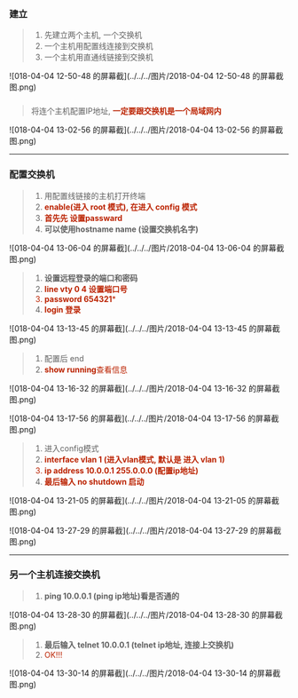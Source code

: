 ### 建立

> 1. 先建立两个主机, 一个交换机
> 2. 一个主机用配置线连接到交换机
> 3. 一个主机用直通线链接到交换机

![018-04-04 12-50-48 的屏幕截](../../../图片/2018-04-04 12-50-48 的屏幕截图.png)

### 

>  将连个主机配置IP地址, <font color=#b20>**一定要跟交换机是一个局域网内**</font>



![018-04-04 13-02-56 的屏幕截](../../../图片/2018-04-04 13-02-56 的屏幕截图.png)

---

### 配置交换机

> 1. 用配置线链接的主机打开终端
> 2. <font color=#b20>**enable(进入 root 模式), 在进入 config 模式**
> 3. **首先先 设置passward**</font>
> 4. **可以使用hostname name (设置交换机名字)**

![018-04-04 13-06-04 的屏幕截](../../../图片/2018-04-04 13-06-04 的屏幕截图.png)



> 1. **设置远程登录的端口和密码**
> 2. <font color=#b20>**line vty 0 4   设置端口号**
> 3. **password 654321***
> 4. **login   登录**</font>

![018-04-04 13-13-45 的屏幕截](../../../图片/2018-04-04 13-13-45 的屏幕截图.png)



> 1. 配置后 end 
> 2. <font color=#b20>**show running**查看信息</font>

![018-04-04 13-16-32 的屏幕截](../../../图片/2018-04-04 13-16-32 的屏幕截图.png)

![018-04-04 13-17-56 的屏幕截](../../../图片/2018-04-04 13-17-56 的屏幕截图.png)



> 1. 进入config模式
> 2. <font color=#b20>**interface vlan 1    (进入vlan模式, 默认是 进入 vlan 1)**
> 3. **ip address 10.0.0.1 255.0.0.0	(配置ip地址)**	
> 4. **最后输入 no shutdown  启动**</font>



![018-04-04 13-21-05 的屏幕截](../../../图片/2018-04-04 13-21-05 的屏幕截图.png)

![018-04-04 13-27-29 的屏幕截](../../../图片/2018-04-04 13-27-29 的屏幕截图.png)

---

### 另一个主机连接交换机



> 1. **ping 10.0.0.1 (ping ip地址)看是否通的**



![018-04-04 13-28-30 的屏幕截](../../../图片/2018-04-04 13-28-30 的屏幕截图.png)



> 1. **最后输入 telnet 10.0.0.1    (telnet ip地址, 连接上交换机)**
> 2.  <font color=#b20>OK!!! </font>

![018-04-04 13-30-14 的屏幕截](../../../图片/2018-04-04 13-30-14 的屏幕截图.png)













